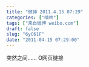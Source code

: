 ```yaml
---
title: "微博 2011.4.15 07:29"
categories: ["嘀咕"]
tags: ["来自微博 weibo.com"]
draft: false
slug: "6yC61F"
date: "2011-04-15 07:29:00"
---
```


<p>突然之间…… O网页链接 ​​​​</p>
